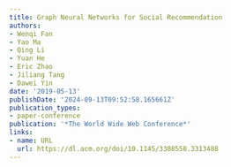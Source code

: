 ```yaml
---
title: Graph Neural Networks for Social Recommendation
authors:
- Wenqi Fan
- Yao Ma
- Qing Li
- Yuan He
- Eric Zhao
- Jiliang Tang
- Dawei Yin
date: '2019-05-13'
publishDate: '2024-09-13T09:52:58.165661Z'
publication_types:
- paper-conference
publication: '*The World Wide Web Conference*'
links:
- name: URL
  url: https://dl.acm.org/doi/10.1145/3308558.3313488
---
```

